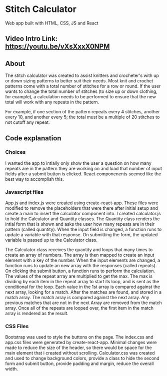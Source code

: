 # Stitch Calculator

Web app built with HTML, CSS, JS and React

## Video Intro Link: https://youtu.be/vXsXxxX0NPM

## About

The stitch calculator was created to assist knitters and crocheter's with up or down sizing patterns to better suit their needs. Most knit and crochet patterns come with a total number of stitches for a row or round. If the user wants to change the total number of stitches (to size up or down clothing, for example), a calculation needs to be performed to ensure that the new total will work with any repeats in the pattern.

For example, if one section of the pattern repeats every 4 stitches, another every 10, and another every 5; the total must be a multiple of 20 stitches to not cutoff any repeat.

## Code explanation

### Choices

I wanted the app to intially only show the user a question on how many repeats are in the pattern they are working on and load that number of input fields after a submit button is clicked. React componenents seemed like the best way to accomplish this.

### Javascript files

App.js and index.js were created using create-react-app. These files were modified to remove the placeholders that were there after initial setup and create a main to insert the calculator component into. I created calculator.js to hold the Calculator and Quantity classes. The Quantity class renders the intial form that is shown and asks the user how many repeats are in their pattern (called quantity). When the input field is changed, a function runs to update a variable with that response. On submitting the form, the updated variable is passed up to the Calculator class.

The Calculator class receives the quantity and loops that many times to create an array of numbers. The array is then mapped to create an input element with a key of the number. When the input elements are changed, a function runs to update an new array with the responses (called repeats). On clicking the submit button, a function runs to perform the calculation. The values of the repeat array are multiplied to get the max. The max is dividing by each item in the repeat array to start its loop, and is sent as the conditional for the loop. Each value in the 1st array is compared against the next array, looking for a match. After the matches are found, and stored in a match array. The match array is compared against the next array. Any previous matches that are not in the next Array are removed from the match array. Once all of the repeats are looped over, the first item in the match array is rendered as the result.

### CSS Files

Bootstrap was used to style the buttons on the page. The index.css and app.css files were generated by create-react-app. Minimal changes were made to reduce the size of the header, so there would be space for the main element that i created without scrolling. Calculator.css was created and used to change background colors, provide a class to hide the second form and submit button, provide padding and margin, reduce the overall width.
